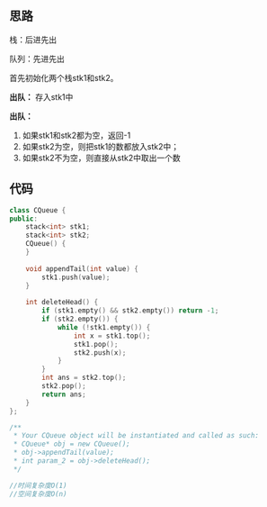 ## 思路

栈：后进先出

队列：先进先出

首先初始化两个栈stk1和stk2。

**出队：** 存入stk1中

**出队：**

1. 如果stk1和stk2都为空，返回-1
2. 如果stk2为空，则把stk1的数都放入stk2中；
3. 如果stk2不为空，则直接从stk2中取出一个数



## 代码

```c++
class CQueue {
public:
    stack<int> stk1;
    stack<int> stk2;
    CQueue() {
    }
    
    void appendTail(int value) {
        stk1.push(value);
    }
    
    int deleteHead() {
        if (stk1.empty() && stk2.empty()) return -1;
        if (stk2.empty()) {
            while (!stk1.empty()) {
                int x = stk1.top();
                stk1.pop();
                stk2.push(x);
            }
        }
        int ans = stk2.top();
        stk2.pop();
        return ans;
    }
};

/**
 * Your CQueue object will be instantiated and called as such:
 * CQueue* obj = new CQueue();
 * obj->appendTail(value);
 * int param_2 = obj->deleteHead();
 */

//时间复杂度O(1)
//空间复杂度O(n)
```

